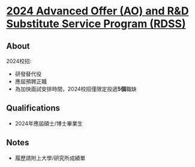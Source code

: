 # [2024 Advanced Offer (AO) and R&D Substitute Service Program (RDSS)](https://careers.mediatek.com/eREC/JobSearch?sortBy=&order=&page=1&searchKey=%E7%A0%94%E7%99%BC%E6%9B%BF%E4%BB%A3%E5%BD%B9&category=&workExp=&branch=&program=)

## About
2024校招:
- 研發替代役
- 應屆預聘正職
- 為加快面試安排時間，2024校招僅限定投遞**5個**職缺

## Qualifications
- 2024年應屆碩士/博士畢業生

## Notes
- 履歷請附上大學/研究所成績單
